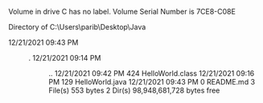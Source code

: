  Volume in drive C has no label.
 Volume Serial Number is 7CE8-C08E

 Directory of C:\Users\parib\Desktop\Java

12/21/2021  09:43 PM    <DIR>          .
12/21/2021  09:14 PM    <DIR>          ..
12/21/2021  09:42 PM               424 HelloWorld.class
12/21/2021  09:16 PM               129 HelloWorld.java
12/21/2021  09:43 PM                 0 README.md
               3 File(s)            553 bytes
               2 Dir(s)  98,948,681,728 bytes free
